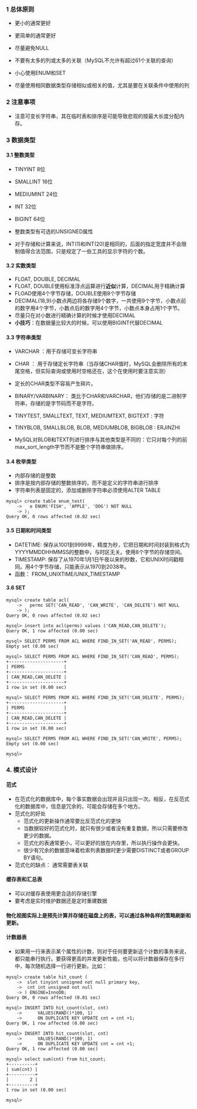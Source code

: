 ### 1 总体原则
+ 更小的通常更好
+ 更简单的通常更好
+ 尽量避免NULL

+ 不要有太多的列或太多的关联（MySQL不允许有超过61个关联的查询）
+ 小心使用ENUM和SET
+ 尽量使用相同数据类型存储相似或相关的值，尤其是要在关联条件中使用的列

### 2 注意事项
+ 注意可变长字符串，其在临时表和排序是可能导致悲观的按最大长度分配内存。

### 3 数据类型
#### 3.1 整数类型
+ TINYINT    8位
+ SMALLINT  16位
+ MEDIUMINT 24位
+ INT       32位
+ BIGINT    64位

+ 整数类型有可选的UNSIGNED属性
+ 对于存储和计算来说，INT(1)和INT(20)是相同的，后面的指定宽度并不会限制值得合法范围，只是规定了一些工具的显示字符的个数。

#### 3.2 实数类型
+ FLOAT, DOUBLE, DECIMAL
+ FLOAT, DOUBLE使用标准浮点运算进行**近似**计算，DECIMAL用于精确计算
+ FLOAD使用4个字节存储，DOUBLE使用8个字节存储
+ DECIMAL(18,9)小数点两边将各存储9个数字，一共使用9个字节，小数点前的数字用4个字节，小数点后的数字用4个字节，小数点本身占用1个字节。
+ 尽量只在对小数进行精确计算的时候才使用DECIMAL
+ **小技巧**：在数据量比较大的时候，可以使用BIGINT代替DECIMAL

#### 3.3 字符串类型
+ VARCHAR ：用于存储可变长字符串
+ CHAR ： 用于存储定长字符串（当存储CHAR值时，MySQL会删除所有的末尾空格，但实际查询或使用时空格还在，这个在使用时要注意实测）

+ 定长的CHAR类型不容易产生碎片。

+ BINARY/VARBINARY： 类比于CHAR和VARCHAR，他们存储的是二进制字符串，存储的是字节码而不是字符。

+ TINYTEST, SMALLTEXT, TEXT, MEDIUMTEXT, BIGTEXT : 字符
+ TINYBLOB, SMALLBLOB, BLOB, MEDIUMBLOB, BIGBLOB : ERJINZHI 
+ MySQL对BLOB和TEXT列进行排序与其他类型是不同的：它只对每个列的前max_sort_length字节而不是整个字符串做排序。

#### 3.4 枚举类型
+ 内部存储的是整数
+ 排序是按内部存储的整数排序的，而不是定义的字符串进行排序
+ 字符串列表是固定的，添加或删除字符串必须使用ALTER TABLE

```
mysql> create table enum_test(
    ->   e ENUM('FISH', 'APPLE', 'DOG') NOT NULL
    -> );
Query OK, 0 rows affected (0.02 sec)
```

#### 3.5 日期和时间类型
+ DATETIME: 保存从1001到9999年，精度为秒，它把日期和时间封装到格式为YYYYMMDDHHMMSS的整数中，与时区无关。使用8个字节的存储空间。
+ TIMESTAMP: 保存了从1970年1月1日午夜以来的秒数，它和UNIX时间戳相同。用4个字节存储，只能表示从1970到2038年。
+ 函数： FROM_UNIXTIME/UNIX_TIMESTAMP

#### 3.6 SET
```
mysql> create table acl(
    ->   perms SET('CAN_READ', 'CAN_WRITE', 'CAN_DELETE') NOT NULL
    -> );
Query OK, 0 rows affected (0.02 sec)

mysql> insert into acl(perms) values ('CAN_READ,CAN_DELETE');
Query OK, 1 row affected (0.00 sec)

mysql> SELECT PERMS FROM ACL WHERE FIND_IN_SET('AN_READ', PERMS);
Empty set (0.00 sec)

mysql> SELECT PERMS FROM ACL WHERE FIND_IN_SET('CAN_READ', PERMS);
+---------------------+
| PERMS               |
+---------------------+
| CAN_READ,CAN_DELETE |
+---------------------+
1 row in set (0.00 sec)

mysql> SELECT PERMS FROM ACL WHERE FIND_IN_SET('CAN_DELETE', PERMS);
+---------------------+
| PERMS               |
+---------------------+
| CAN_READ,CAN_DELETE |
+---------------------+
1 row in set (0.00 sec)

mysql> SELECT PERMS FROM ACL WHERE FIND_IN_SET('CAN_WRITE', PERMS);
Empty set (0.00 sec)

mysql>
```

### 4. 模式设计
#### 范式
+ 在范式化的数据库中，每个事实数据会出现并且只出现一次。相反，在反范式化的数据库中，信息是冗余的，可能会存储在多个地方。
+ 范式化的好处
	- 范式化的更新操作通常要比反范式化的更快
	- 当数据较好的范式化时，就只有很少或者没有重复数据，所以只需要修改更少的数据。
	- 范式化的表通常更小，可以更好的放在内存里，所以执行操作会更快。
	- 很少有冗余的数据意味着检索列表数据时更少需要DISTINCT或者GROUP BY语句。
+ 范式化的缺点： 通常需要表关联

#### 缓存表和汇总表
+ 可以对缓存表使用更合适的存储引擎
+ 要考虑是实时维护数据还是定时重建数据

#### 物化视图实际上是预先计算并存储在磁盘上的表，可以通过各种各样的策略刷新和更新。

#### 计数器表
+ 如果用一行来表示某个属性的计数，则对于任何要更新这个计数的事务来说，都只能串行执行。要获得更高的并发更新性能，也可以将计数器保存在多行中，每次随机选择一行进行更新。比如：

```
mysql> create table hit_count (
    ->  slot tinyint unsigned not null primary key,
    ->  cnt int unsigned not null
    -> ) ENGINE=InnoDB;
Query OK, 0 rows affected (0.01 sec)

mysql> INSERT INTO hit_count(slot, cnt)
    ->      VALUES(RAND()*100, 1)
    ->      ON DUPLICATE KEY UPDATE cnt = cnt +1;
Query OK, 1 row affected (0.00 sec)

mysql> INSERT INTO hit_count(slot, cnt)
    ->      VALUES(RAND()*100, 1)
    ->      ON DUPLICATE KEY UPDATE cnt = cnt +1;
Query OK, 1 row affected (0.00 sec)

mysql> select sum(cnt) from hit_count;
+----------+
| sum(cnt) |
+----------+
|        2 |
+----------+
1 row in set (0.00 sec)

mysql>
```



